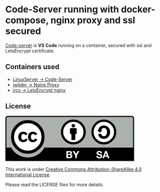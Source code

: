 # Code-Server running with docker-compose, nginx proxy and ssl secured

[Code-server](https://coder.com/) is __VS Code__ running on a container, secured with ssl and LetsEncrypt certificate.

## Containers used
- [LinuxServer -> Code-Server](https://hub.docker.com/r/linuxserver/code-server)
- [jwilder -> Nginx Proxy](https://hub.docker.com/r/jwilder/nginx-proxy)
- [jrcs -> LetsEncrypt nginx](https://hub.docker.com/r/jrcs/letsencrypt-nginx-proxy-companion)

## License

<img src="./img/by-sa.png">

This work is under [Creative Commons Attribution-ShareAlike 4.0 International License](http://creativecommons.org/licenses/by-sa/4.0/).

Please read the LICENSE files for more details.
